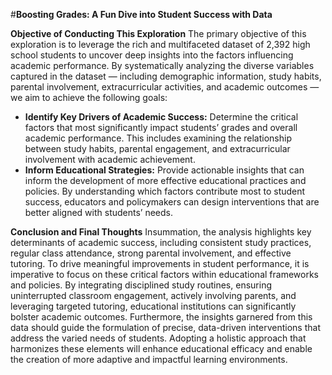 #**Boosting Grades: A Fun Dive into Student Success with Data**

**Objective of Conducting This Exploration**
The primary objective of this exploration is to leverage the rich and multifaceted dataset of 2,392 high school students to uncover deep insights into the factors influencing academic performance. By systematically analyzing the diverse variables captured in the dataset — including demographic information, study habits, parental involvement, extracurricular activities, and academic outcomes — we aim to achieve the following goals:

* **Identify Key Drivers of Academic Success:** Determine the critical factors that most significantly impact students’ grades and overall academic performance. This includes examining the relationship between study habits, parental engagement, and extracurricular involvement with academic achievement.
* **Inform Educational Strategies:** Provide actionable insights that can inform the development of more effective educational practices and policies. By understanding which factors contribute most to student success, educators and policymakers can design interventions that are better aligned with students’ needs.

**Conclusion and Final Thoughts**
Insummation, the analysis highlights key determinants of academic success, including consistent study practices, regular class attendance, strong parental involvement, and effective tutoring. To drive meaningful improvements in student performance, it is imperative to focus on these critical factors within educational frameworks and policies. By integrating disciplined study routines, ensuring uninterrupted classroom engagement, actively involving parents, and leveraging targeted tutoring, educational institutions can significantly bolster academic outcomes. Furthermore, the insights garnered from this data should guide the formulation of precise, data-driven interventions that address the varied needs of students. Adopting a holistic approach that harmonizes these elements will enhance educational efficacy and enable the creation of more adaptive and impactful learning environments.
